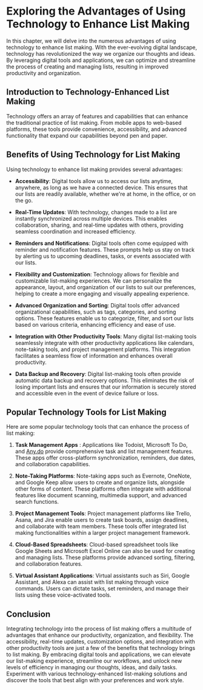 Exploring the Advantages of Using Technology to Enhance List Making
============================================================================

In this chapter, we will delve into the numerous advantages of using technology to enhance list making. With the ever-evolving digital landscape, technology has revolutionized the way we organize our thoughts and ideas. By leveraging digital tools and applications, we can optimize and streamline the process of creating and managing lists, resulting in improved productivity and organization.

**Introduction to Technology-Enhanced List Making**
---------------------------------------------------

Technology offers an array of features and capabilities that can enhance the traditional practice of list making. From mobile apps to web-based platforms, these tools provide convenience, accessibility, and advanced functionality that expand our capabilities beyond pen and paper.

**Benefits of Using Technology for List Making**
------------------------------------------------

Using technology to enhance list making provides several advantages:

* **Accessibility**: Digital tools allow us to access our lists anytime, anywhere, as long as we have a connected device. This ensures that our lists are readily available, whether we're at home, in the office, or on the go.

* **Real-Time Updates**: With technology, changes made to a list are instantly synchronized across multiple devices. This enables collaboration, sharing, and real-time updates with others, providing seamless coordination and increased efficiency.

* **Reminders and Notifications**: Digital tools often come equipped with reminder and notification features. These prompts help us stay on track by alerting us to upcoming deadlines, tasks, or events associated with our lists.

* **Flexibility and Customization**: Technology allows for flexible and customizable list-making experiences. We can personalize the appearance, layout, and organization of our lists to suit our preferences, helping to create a more engaging and visually appealing experience.

* **Advanced Organization and Sorting**: Digital tools offer advanced organizational capabilities, such as tags, categories, and sorting options. These features enable us to categorize, filter, and sort our lists based on various criteria, enhancing efficiency and ease of use.

* **Integration with Other Productivity Tools**: Many digital list-making tools seamlessly integrate with other productivity applications like calendars, note-taking tools, and project management platforms. This integration facilitates a seamless flow of information and enhances overall productivity.

* **Data Backup and Recovery**: Digital list-making tools often provide automatic data backup and recovery options. This eliminates the risk of losing important lists and ensures that our information is securely stored and accessible even in the event of device failure or loss.

**Popular Technology Tools for List Making**
--------------------------------------------

Here are some popular technology tools that can enhance the process of list making:

1. **Task Management Apps** : Applications like Todoist, Microsoft To Do, and [Any.do](http://Any.do) provide comprehensive task and list management features. These apps offer cross-platform synchronization, reminders, due dates, and collaboration capabilities.

2. **Note-Taking Platforms**: Note-taking apps such as Evernote, OneNote, and Google Keep allow users to create and organize lists, alongside other forms of content. These platforms often integrate with additional features like document scanning, multimedia support, and advanced search functions.

3. **Project Management Tools**: Project management platforms like Trello, Asana, and Jira enable users to create task boards, assign deadlines, and collaborate with team members. These tools offer integrated list making functionalities within a larger project management framework.

4. **Cloud-Based Spreadsheets**: Cloud-based spreadsheet tools like Google Sheets and Microsoft Excel Online can also be used for creating and managing lists. These platforms provide advanced sorting, filtering, and collaboration features.

5. **Virtual Assistant Applications**: Virtual assistants such as Siri, Google Assistant, and Alexa can assist with list making through voice commands. Users can dictate tasks, set reminders, and manage their lists using these voice-activated tools.

**Conclusion**
--------------

Integrating technology into the process of list making offers a multitude of advantages that enhance our productivity, organization, and flexibility. The accessibility, real-time updates, customization options, and integration with other productivity tools are just a few of the benefits that technology brings to list making. By embracing digital tools and applications, we can elevate our list-making experience, streamline our workflows, and unlock new levels of efficiency in managing our thoughts, ideas, and daily tasks. Experiment with various technology-enhanced list-making solutions and discover the tools that best align with your preferences and work style.
